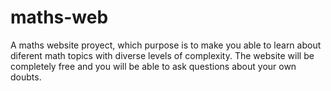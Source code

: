 # maths-web
A maths website proyect, which purpose is to make you able to learn about diferent math topics with diverse levels of complexity. The website will be completely free and you will be able to ask questions about your own doubts.
